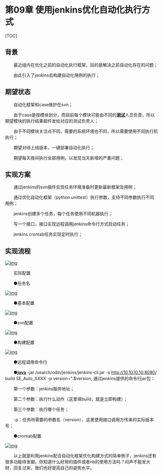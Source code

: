 # 第09章 使用jenkins优化自动化执行方式

[TOC]

## 背景

　　最近组内在优化之前的自动化执行框架，目的是解决之前自动化存在的问题； 

　　由此引入了jenkins去构建自动化用例的执行；

## 期望状态

　　自动化框架和case维护在svn；

　　由于case是按模块划分，而目前每个模块可能由不同的[**测试**](javascript:;)人员负责，所以期望模块的执行结果邮件发给对应的测试负责人；

　　由于不同模块关注点不同，需要的系统环境也不同，所以需要使用不同执行机执行；

　　期望对待上线版本，一键部署自动化执行；

　　期望每天夜间执行全部用例，以发现当天新增的严重问题；

## 实现方案

　　通过jenkins的svn插件实现任务环境准备时更新最新框架及用例；

　　通过优化自动化框架（python unittest）执行参数，支持不同参数执行不同用例；

　　jenkins创建多个任务，每个任务使用不同机器执行；

　　写一个接口，接口实现远程调用jenkins命令行方式启动任务；

　　jenkins crontab任务实现定时执行；

## 实现流程

[![img](http://www.51testing.com/attachments/2017/09/15201284_201709211548381JRm7.jpg)](http://www.51testing.com/batch.download.php?aid=74901)

　　实际配置

　　●任务名

[![img](http://www.51testing.com/attachments/2017/09/15201284_201709211548551Glvu.jpg)](http://www.51testing.com/batch.download.php?aid=74902)

　　●基本配置

[![img](http://www.51testing.com/attachments/2017/09/15201284_201709211549111I4VR.jpg)](http://www.51testing.com/batch.download.php?aid=74903)

　　●svn配置

[![img](http://www.51testing.com/attachments/2017/09/15201284_201709211549241lgzP.jpg)](http://www.51testing.com/batch.download.php?aid=74904)

　　●构建配置

[![img](http://www.51testing.com/attachments/2017/09/15201284_201709211549421DjTc.jpg)](http://www.51testing.com/batch.download.php?aid=74905)

　　●远程调用命令行

　　●[**java**](javascript:;) -jar /search/odin/jenkins/jenkins-cli.jar -s http://10.10.10.10:8080/ build SE_Auto_XXXX -p version=".$version; 通过jenkins提供的命令行jar包： 

　　第一个参数：jenkins服务地址； 

　　第二个参数：执行什么动作（这里填build，就是立即构建）； 

　　第三个参数：执行哪个任务； 

　　-p：任务所需要的参数名（version），这里使用接口调用方传来的实际版本号；

　　●crontab配置

[![img](http://www.51testing.com/attachments/2017/09/15201284_201709211550041QCq9.jpg)](http://www.51testing.com/batch.download.php?aid=74906)

　　以上就是利用jenkins配合自动化框架优化构建方式的简单例子，jenkins还有很多功能待发掘，你知道什么好用的插件或者nb的使用方法吗？闷声不能发大财，回复过来，我们也好提高自己的姿势水平。